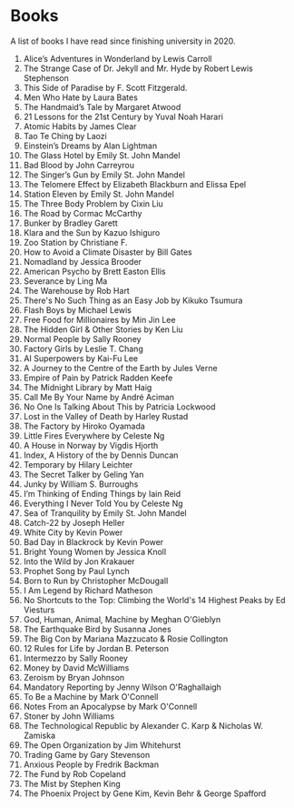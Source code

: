# Books
A list of books I have read since finishing university in 2020.

1. Alice’s Adventures in Wonderland by Lewis Carroll
2. The Strange Case of Dr. Jekyll and Mr. Hyde by Robert Lewis Stephenson
3. This Side of Paradise by F. Scott Fitzgerald.
4. Men Who Hate by Laura Bates
5. The Handmaid’s Tale by Margaret Atwood
6. 21 Lessons for the 21st Century by Yuval Noah Harari
7. Atomic Habits by James Clear
8. Tao Te Ching by Laozi
9. Einstein’s Dreams by Alan Lightman
10. The Glass Hotel by Emily St. John Mandel
11. Bad Blood by John Carreyrou
12. The Singer’s Gun by Emily St. John Mandel
13. The Telomere Effect by Elizabeth Blackburn and Elissa Epel
14. Station Eleven by Emily St. John Mandel
15. The Three Body Problem by Cixin Liu
16. The Road by Cormac McCarthy
17. Bunker by Bradley Garett
18. Klara and the Sun by Kazuo Ishiguro
19. Zoo Station by Christiane F.
20. How to Avoid a Climate Disaster by Bill Gates
21. Nomadland by Jessica Brooder
22. American Psycho by Brett Easton Ellis
23. Severance by Ling Ma
24. The Warehouse by Rob Hart
25. There's No Such Thing as an Easy Job by Kikuko Tsumura
26. Flash Boys by Michael Lewis
27. Free Food for Millionaires by Min Jin Lee
28. The Hidden Girl & Other Stories by Ken Liu
29. Normal People by Sally Rooney
30. Factory Girls by Leslie T. Chang
31. AI Superpowers by Kai-Fu Lee
32. A Journey to the Centre of the Earth by Jules Verne
33. Empire of Pain by Patrick Radden Keefe 
34. The Midnight Library by Matt Haig
35. Call Me By Your Name by André Aciman
36. No One Is Talking About This by Patricia Lockwood
37. Lost in the Valley of Death by Harley Rustad
38. The Factory by Hiroko Oyamada
39. Little Fires Everywhere by Celeste Ng
40. A House in Norway by Vigdis Hjorth 
41. Index, A History of the by Dennis Duncan 
42. Temporary by Hilary Leichter
43. The Secret Talker by Geling Yan
44. Junky by William S. Burroughs
45. I’m Thinking of Ending Things by Iain Reid
46. Everything I Never Told You by Celeste Ng
47. Sea of Tranquility by Emily St. John Mandel
48. Catch-22 by Joseph Heller
49. White City by Kevin Power
50. Bad Day in Blackrock by Kevin Power
51. Bright Young Women by Jessica Knoll
52. Into the Wild by Jon Krakauer
53. Prophet Song by Paul Lynch
54. Born to Run by Christopher McDougall
55. I Am Legend by Richard Matheson
56. No Shortcuts to the Top: Climbing the World's 14 Highest Peaks by Ed Viesturs
57. God, Human, Animal, Machine by Meghan O'Gieblyn
58. The Earthquake Bird by Susanna Jones
59. The Big Con by Mariana Mazzucato & Rosie Collington
60. 12 Rules for Life by Jordan B. Peterson
61. Intermezzo by Sally Rooney
62. Money by David McWilliams
63. Zeroism by Bryan Johnson
64. Mandatory Reporting by Jenny Wilson O'Raghallaigh
65. To Be a Machine by Mark O'Connell
66. Notes From an Apocalypse by Mark O'Connell
67. Stoner by John Williams
68. The Technological Republic by Alexander C. Karp & Nicholas W. Zamiska
69. The Open Organization by Jim Whitehurst
70. Trading Game by Gary Stevenson
71. Anxious People by Fredrik Backman
72. The Fund by Rob Copeland
73. The Mist by Stephen King
74. The Phoenix Project by Gene Kim, Kevin Behr & George Spafford
